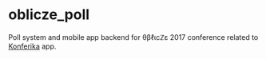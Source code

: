 # oblicze_poll
Poll system and mobile app backend for θβℓιcℤε 2017 conference related to [Konferika](https://play.google.com/store/apps/details?id=pl.edu.amu.wmi.oblicze.konferika) app.

